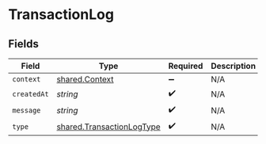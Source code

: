 # TransactionLog


## Fields

| Field                                                                  | Type                                                                   | Required                                                               | Description                                                            |
| ---------------------------------------------------------------------- | ---------------------------------------------------------------------- | ---------------------------------------------------------------------- | ---------------------------------------------------------------------- |
| `context`                                                              | [shared.Context](../../models/shared/context.md)                       | :heavy_minus_sign:                                                     | N/A                                                                    |
| `createdAt`                                                            | *string*                                                               | :heavy_check_mark:                                                     | N/A                                                                    |
| `message`                                                              | *string*                                                               | :heavy_check_mark:                                                     | N/A                                                                    |
| `type`                                                                 | [shared.TransactionLogType](../../models/shared/transactionlogtype.md) | :heavy_check_mark:                                                     | N/A                                                                    |